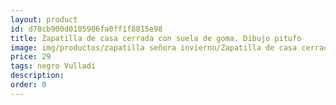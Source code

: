 ```yaml
---
layout: product
id: d78cb900d0105906fa0ff1f8815e98
title: Zapatilla de casa cerrada con suela de goma. Dibujo pitufo
image: img/productos/zapatilla señora invierno/Zapatilla de casa cerrada con suela de goma. Dibujo pitufo=29=negro Vulladi.webp
price: 29
tags: negro Vulladi
description: 
order: 0
---
```

